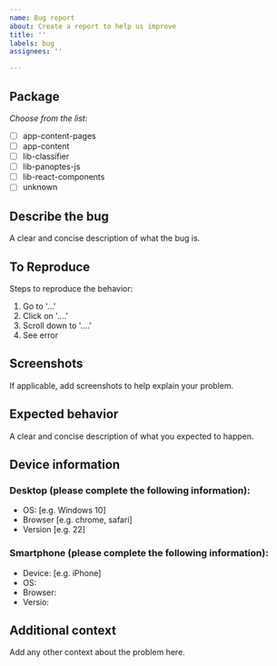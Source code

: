 ```yaml
---
name: Bug report
about: Create a report to help us improve
title: ''
labels: bug
assignees: ''

---
```


## Package
_Choose from the list:_
- [ ] app-content-pages
- [ ] app-content
- [ ] lib-classifier
- [ ] lib-panoptes-js
- [ ] lib-react-components
- [ ] unknown

## Describe the bug
A clear and concise description of what the bug is.

## To Reproduce
Steps to reproduce the behavior:
1. Go to '...'
2. Click on '....'
3. Scroll down to '....'
4. See error

## Screenshots
If applicable, add screenshots to help explain your problem.

## Expected behavior
A clear and concise description of what you expected to happen.

## Device information
### Desktop (please complete the following information):
 - OS: [e.g. Windows 10]
 - Browser [e.g. chrome, safari]
 - Version [e.g. 22]

### Smartphone (please complete the following information):
 - Device: [e.g. iPhone]
 - OS:
 - Browser:
 - Versio:

## Additional context
Add any other context about the problem here.
